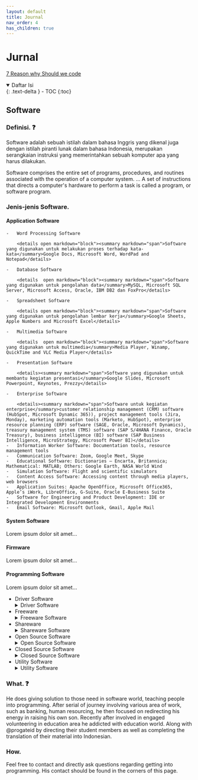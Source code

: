 ```yaml
---
layout: default
title: Journal
nav_order: 4
has_children: true
---
```


# Jurnal

[7 Reason why Should we code](https://docs.python.org/3/)


<details open markdown="block">
  <summary>
    Daftar Isi
  </summary>
  {: .text-delta }
- TOC
{:toc}
</details>

## Software
### Definisi. ❓
Software adalah sebuah istilah dalam bahasa Inggris yang dikenal juga dengan istilah piranti lunak dalam bahasa Indonesia, merupakan serangkaian instruksi yang memerintahkan sebuah komputer apa yang harus dilakukan.

Software comprises the entire set of programs, procedures, and routines associated with the operation of a computer system. ... A set of instructions that directs a computer's hardware to perform a task is called a program, or software program.

### Jenis-jenis Software.

#### Application Software

 	-	Word Processing Software
 		
 		<details open markdown="block"><summary markdown="span">Software yang digunakan untuk melakukan proses terhadap kata-kata</summary>Google Docs, Microsoft Word, WordPad and Notepad</details>
	
	-	Database Software

		<details  open markdown="block"><summary markdown="span">Software yang digunakan untuk pengolahan data</summary>MySQL, Microsoft SQL Server, Microsoft Access, Oracle, IBM DB2 dan FoxPro</details>
	
	-	Spreadsheet Software

		<details open markdown="block"><summary markdown="span">Software yang digunakan untuk pengolahan lembar kerja</summary>Google Sheets, Apple Numbers and Microsoft Excel</details>
	
	-	Multimedia Software
		
		<details  open markdown="block"><summary markdown="span">Software yang digunakan untuk multimedia</summary>Media Player, Winamp, QuickTime and VLC Media Player</details>

 	-	Presentation Software

 		<details><summary markdown="span">Software yang digunakan untuk membantu kegiatan presentasi</summary>Google Slides, Microsoft Powerpoint, Keynotes, Prezzy</details>

	-	Enterprise Software

		<details><summary markdown="span">Software untuk kegiatan enterprise</summary>customer relationship management (CRM) software (HubSpot, Microsoft Dynamic 365)), project management tools (Jira, Monday), marketing automation tools (Marketo, HubSpot), enterprise resource planning (ERP) software (SAGE, Oracle, Microsoft Dynamics), treasury management system (TMS) software (SAP S/4HANA Finance, Oracle Treasury), business intelligence (BI) software (SAP Business Intelligence, MicroStrategy, Microsoft Power BI)</details>
	-	Information Worker Software: Documentation tools, resource management tools
	-	Communication Software: Zoom, Google Meet, Skype
	-	Educational Software: Dictionaries – Encarta, Britannica; Mathematical: MATLAB; Others: Google Earth, NASA World Wind
	-	Simulation Software: Flight and scientific simulators
	-	Content Access Software: Accessing content through media players, web browsers
	-	Application Suites: Apache OpenOffice, Microsoft Office365, Apple’s iWork, LibreOffice, G-Suite, Oracle E-Business Suite
	-	Software for Engineering and Product Development: IDE or Integrated Development Environments
	-	Email Software: Microsoft Outlook, Gmail, Apple Mail


#### System Software
Lorem ipsum dolor sit amet...

#### Firmware
Lorem ipsum dolor sit amet...

#### Programming Software
Lorem ipsum dolor sit amet...

- Driver Software	
	<details><summary markdown="span">Driver Software</summary>**Lorem ipsum dolor sit amet...**</details>
- Freeware	
	<details><summary markdown="span">Freeware Software</summary>**Lorem ipsum dolor sit amet...**</details>
- Shareware	
	<details><summary markdown="span">Shareware Software</summary>**Lorem ipsum dolor sit amet...**</details>
- Open Source Software	
	<details><summary markdown="span">Open Source Software</summary>**Lorem ipsum dolor sit amet...**</details>
- Closed Source Software	
	<details><summary markdown="span">Closed Source Software</summary>**Lorem ipsum dolor sit amet...**</details>
- Utility Software	
	<details><summary markdown="span">Utility Software</summary>**Lorem ipsum dolor sit amet...**</details>

### What. ❓
He does giving solution to those need in software world, teaching people into programming.
After serial of journey involving various area of work, such as banking, human resourcing, he then focused on redirecting his energy in raising his own son.
Recently after involved in engaged volunteering in education area he addicted with education world.
Along with @progateid by directing their student members as well as completing the translation of their material into Indonesian.

### How.
Feel free to contact and directly ask questions regarding getting into programming. His contact should be found in the corners of this page.
